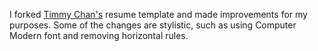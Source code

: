 I forked [Timmy Chan's](https://github.com/TimmyChan) resume template and made improvements for my purposes. Some of the changes are stylistic, such as using Computer Modern font and removing horizontal rules. 
